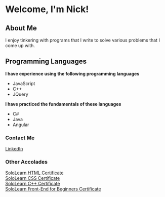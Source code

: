 <h1>Welcome, I'm Nick!</h1>		
<h2>About Me</h2>
<p>I enjoy tinkering with programs that I write to solve various problems that I come up with.</p>
<h2>Programming Languages</h2>
<p><b>I have experience using the following programming languages</b></p>
<ul>
<li>JavaScript</li>
<li>C++</li>
<li>JQuery</li>
</ul>
<p><b>I have practiced the fundamentals of these languages</b></p>
<ul>
<li>C#</li>
<li>Java</li>
<li>Angular</li>
</ul>	
<h3>Contact Me</h3>
<a href="https://www.linkedin.com/in/nicholas-stose-292a58164/">LinkedIn</a>
<h3>Other Accolades</h3>
<a href="https://www.sololearn.com/en/certificates/CT-XJKR3JMR">SoloLearn HTML Certificate</a><br>
<a href="https://www.sololearn.com/certificates/CT-ZSBEVMX5">SoloLearn CSS Certificate</a><br>
<a href="https://www.sololearn.com/certificates/CT-XZI4SQ87">SoloLearn C++ Certificate</a><br>
<a href="https://www.sololearn.com/certificates/CC-HUWSDHGB">SoloLearn Front-End for Beginners Certificate</a>
